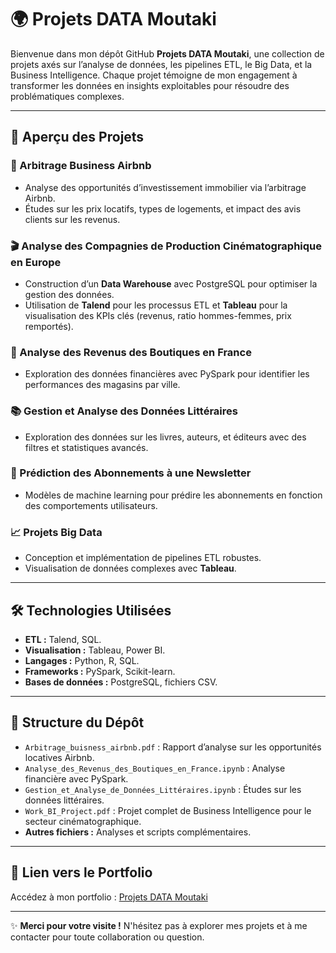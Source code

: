 # 🌍 Projets DATA Moutaki

Bienvenue dans mon dépôt GitHub **Projets DATA Moutaki**, une collection de projets axés sur l’analyse de données, les pipelines ETL, le Big Data, et la Business Intelligence. Chaque projet témoigne de mon engagement à transformer les données en insights exploitables pour résoudre des problématiques complexes.

---

## 🌟 Aperçu des Projets

### 🏡 Arbitrage Business Airbnb
- Analyse des opportunités d’investissement immobilier via l’arbitrage Airbnb.
- Études sur les prix locatifs, types de logements, et impact des avis clients sur les revenus.

### 🎬 Analyse des Compagnies de Production Cinématographique en Europe
- Construction d’un **Data Warehouse** avec PostgreSQL pour optimiser la gestion des données.
- Utilisation de **Talend** pour les processus ETL et **Tableau** pour la visualisation des KPIs clés (revenus, ratio hommes-femmes, prix remportés).

### 💸 Analyse des Revenus des Boutiques en France
- Exploration des données financières avec PySpark pour identifier les performances des magasins par ville.

### 📚 Gestion et Analyse des Données Littéraires
- Exploration des données sur les livres, auteurs, et éditeurs avec des filtres et statistiques avancés.

### 📰 Prédiction des Abonnements à une Newsletter
- Modèles de machine learning pour prédire les abonnements en fonction des comportements utilisateurs.

### 📈 Projets Big Data
- Conception et implémentation de pipelines ETL robustes.
- Visualisation de données complexes avec **Tableau**.

---

## 🛠️ Technologies Utilisées
- **ETL :** Talend, SQL.
- **Visualisation :** Tableau, Power BI.
- **Langages :** Python, R, SQL.
- **Frameworks :** PySpark, Scikit-learn.
- **Bases de données :** PostgreSQL, fichiers CSV.

---

## 📂 Structure du Dépôt
- `Arbitrage_buisness_airbnb.pdf` : Rapport d’analyse sur les opportunités locatives Airbnb.
- `Analyse_des_Revenus_des_Boutiques_en_France.ipynb` : Analyse financière avec PySpark.
- `Gestion_et_Analyse_de_Données_Littéraires.ipynb` : Études sur les données littéraires.
- `Work_BI_Project.pdf` : Projet complet de Business Intelligence pour le secteur cinématographique.
- **Autres fichiers :** Analyses et scripts complémentaires.

---

## 📌 Lien vers le Portfolio
Accédez à mon portfolio : [Projets DATA Moutaki](https://github.com/hajjare1/Projets-)

---

✨ **Merci pour votre visite !** N'hésitez pas à explorer mes projets et à me contacter pour toute collaboration ou question.
